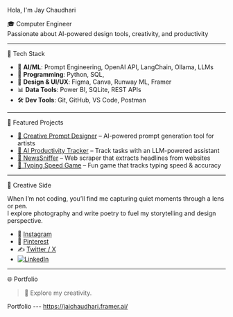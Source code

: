  Hola, I'm Jay Chaudhari

🎓 Computer Engineer   
   Passionate about AI-powered design tools, creativity, and productivity  
  

---

🚀 Tech Stack

- 🧠 **AI/ML**: Prompt Engineering, OpenAI API, LangChain, Ollama, LLMs
- 🐍 **Programming**: Python, SQL, 
- 🎨 **Design & UI/UX**: Figma, Canva, Runway ML, Framer
- 📊 **Data Tools**: Power BI, SQLite, REST APIs
- 🛠️ **Dev Tools**: Git, GitHub, VS Code, Postman

---

 💼 Featured Projects

- [🎨 Creative Prompt Designer](https://github.com/jackc000/Creative-Prompt-Designer) – AI-powered prompt generation tool for artists  
- [📅 AI Productivity Tracker](https://github.com/jackc000/ai-productivity-tracker) – Track tasks with an LLM-powered assistant  
- [📰 NewsSniffer](https://github.com/jackc000/NewsSniffer) – Web scraper that extracts headlines from websites  
- [🎯 Typing Speed Game](https://github.com/jackc000/typing-speed-game) – Fun game that tracks typing speed & accuracy

---

🎨 Creative Side

When I’m not coding, you’ll find me capturing quiet moments through a lens or pen.  
I explore photography and write poetry to fuel my storytelling and design perspective.

- 📸 [Instagram](https://www.instagram.com/jaichaudhari__/)  
- 📌 [Pinterest](https://in.pinterest.com/jaychaudhari992141/_profile/_created/)  
- ✍️ [Twitter / X](https://x.com/Jayc0008)
-    [![LinkedIn](https://img.shields.io/badge/LinkedIn-blue?style=flat&logo=linkedin)](https://linkedin.com/in/jayc0808)  
 

---

🌐 Portfolio

> 🧩 Explore my creativity.
 
   Portfolio  --- https://jaichaudhari.framer.ai/


